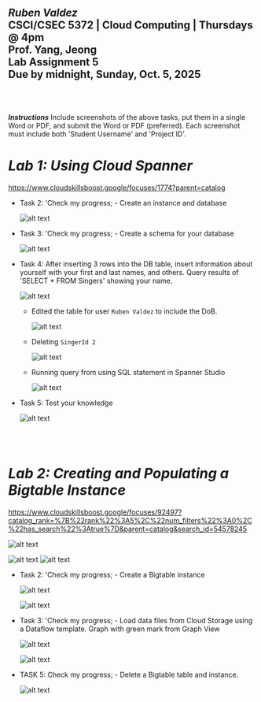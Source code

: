 ***Ruben Valdez*** <br>
CSCI/CSEC 5372 | Cloud Computing | Thursdays @ 4pm<br>
Prof. Yang, Jeong <br>
Lab Assignment 5 <br>
Due by midnight, Sunday, Oct. 5, 2025
---

<br><br>

***Instructions***
Include screenshots of the above tasks, put them in a single Word or PDF, and submit the Word or PDF (preferred).  Each screenshot must include both 'Student Username' and 'Project ID'.

# ***Lab 1: Using Cloud Spanner***

https://www.cloudskillsboost.google/focuses/1774?parent=catalog


- Task 2: 'Check my progress; - Create an instance and database

    ![alt text](image-2.png)


- Task 3: 'Check my progress; - Create a schema for your database 

    ![alt text](image-3.png)


- Task 4:  After inserting 3 rows into the DB table, insert information about yourself with your first and last names, and others. Query results of 'SELECT * FROM Singers' showing your name.

    ![alt text](image-4.png)    

    - Edited the table for user `Ruben Valdez` to include the DoB.

        ![alt text](image-5.png)

    - Deleting `SingerId 2`

        ![alt text](image-6.png)

    - Running query from using SQL statement in Spanner Studio

        ![alt text](image-7.png)


- Task 5: Test your knowledge

    ![alt text](image-8.png)





<br><br>

# ***Lab 2: Creating and Populating a Bigtable Instance***

https://www.cloudskillsboost.google/focuses/92497?catalog_rank=%7B%22rank%22%3A5%2C%22num_filters%22%3A0%2C%22has_search%22%3Atrue%7D&parent=catalog&search_id=54578245


![alt text](image-9.png)

![alt text](image-10.png)   ![alt text](image-11.png)


- Task 2: 'Check my progress; - Create a Bigtable instance

    ![alt text](image-13.png)

    ![alt text](image-12.png)   


- Task 3: 'Check my progress; - Load data files from Cloud Storage using a Dataflow template.  Graph with green mark from Graph View 

    ![alt text](image-15.png)

    ![alt text](image-14.png)



- TASK 5: Check my progress; - Delete a Bigtable table and instance. 

    ![alt text](image-16.png)